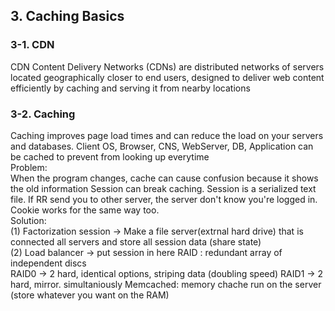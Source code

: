 ## 3. Caching Basics

### 3-1. CDN
CDN
Content Delivery Networks (CDNs) are distributed networks of servers located geographically closer to end users, designed to deliver web content efficiently by caching and serving it from nearby locations

### 3-2. Caching
Caching improves page load times and can reduce the load on your servers and databases.
Client OS, Browser, CNS, WebServer, DB, Application can be cached to prevent from looking up everytime   
Problem:  
When the program changes, cache can cause confusion because it shows the old information
Session can break caching. Session is a serialized text file. If RR send you to other server, the server don't know you're logged in.  
Cookie works for the same way too.   
Solution:  
(1) Factorization session -> Make a file server(extrnal hard drive) that is connected all servers and store all session data (share state)  
(2) Load balancer -> put session in here 
RAID : redundant array of independent discs  
RAID0 -> 2 hard, identical options, striping data (doubling speed)
RAID1 -> 2 hard, mirror. simultaniously 
Memcached: memory chache run on the server (store whatever you want on the RAM)
